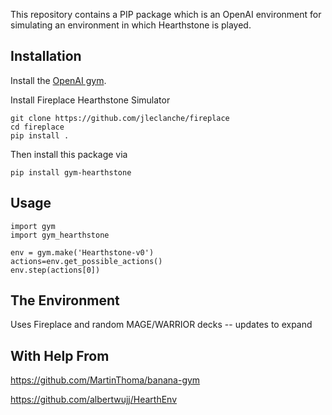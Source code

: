 This repository contains a PIP package which is an OpenAI environment for
simulating an environment in which Hearthstone is played.


## Installation

Install the [OpenAI gym](https://gym.openai.com/docs/).

Install Fireplace Hearthstone Simulator

```
git clone https://github.com/jleclanche/fireplace
cd fireplace
pip install .
```

Then install this package via

```
pip install gym-hearthstone
```

## Usage

```
import gym
import gym_hearthstone

env = gym.make('Hearthstone-v0')
actions=env.get_possible_actions()
env.step(actions[0])
```


## The Environment

Uses Fireplace and random MAGE/WARRIOR decks -- updates to expand

## With Help From 

https://github.com/MartinThoma/banana-gym

https://github.com/albertwujj/HearthEnv
